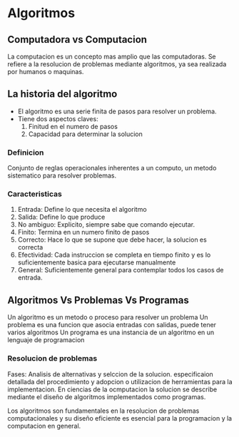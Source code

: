 # Algoritmos
## Computadora vs Computacion
La computacion es un concepto mas amplio que las computadoras. Se refiere a la resolucion de problemas mediante algoritmos, ya sea realizada por humanos o maquinas.

## La historia del algoritmo
- El algoritmo es una serie finita de pasos para resolver un problema.
- Tiene dos aspectos claves:
    1. Finitud en el numero de pasos
    2. Capacidad para determinar la solucion

### Definicion
Conjunto de reglas operacionales inherentes a un computo, un metodo sistematico para resolver problemas.

### Caracteristicas
1. Entrada: Define lo que necesita el algoritmo
2. Salida: Define lo que produce
3. No ambiguo: Explicito, siempre sabe que comando ejecutar.
4. Finito: Termina en un numero finito de pasos
5. Correcto: Hace lo que se supone que debe hacer, la solucion es correcta
6. Efectividad: Cada instruccion se completa en tiempo finito y es lo suficientemente basica para ejecutarse manualmente
7. General: Suficientemente general para contemplar todos los casos de entrada.

## Algoritmos Vs Problemas Vs Programas
Un algoritmo es un metodo o proceso para resolver un problema
Un problema es una funcion que asocia entradas con salidas, puede tener varios algoritmos
Un programa es una instancia de un algoritmo en un lenguaje de programacion

### Resolucion de problemas

Fases: Analisis de alternativas y selccion de la solucion. especificaion detallada del procedimiento y adopcion o utilizacion de herramientas para la implementacion.
En ciencias de la ocmputacion la solucion se describe mediante el diseño de algoritmos implementados como programas.

Los algoritmos son fundamentales en la resolucion de problemas computacionales y su diseño eficiente es esencial para la programacion y la computacion en general.

